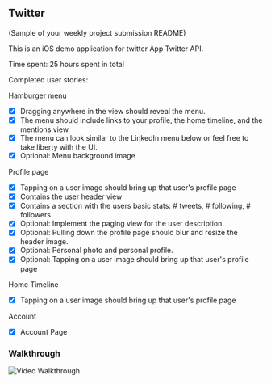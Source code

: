 ## Twitter

(Sample of your weekly project submission README)

This is an iOS demo application for twitter App Twitter API.

Time spent: 25 hours spent in total

Completed user stories:

Hamburger menu
- [x] Dragging anywhere in the view should reveal the menu.
- [x] The menu should include links to your profile, the home timeline, and the mentions view.
- [x] The menu can look similar to the LinkedIn menu below or feel free to take liberty with the UI.
- [x] Optional: Menu background image

Profile page
- [x] Tapping on a user image should bring up that user's profile page
- [x] Contains the user header view
- [x] Contains a section with the users basic stats: # tweets, # following, # followers
- [x] Optional: Implement the paging view for the user description.
- [x] Optional: Pulling down the profile page should blur and resize the header image.
- [x] Optional: Personal photo and personal profile.
- [x] Optional: Tapping on a user image should bring up that user's profile page

Home Timeline
- [x] Tapping on a user image should bring up that user's profile page

Account
- [x] Account Page


### Walkthrough

![Video Walkthrough](demp.gif)